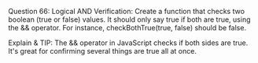 Question 66: Logical AND Verification: Create a function that checks two boolean (true or false) values. It should only say true if both are true, using the && operator. For instance, checkBothTrue(true, false) should be false.

Explain & TIP: The && operator in JavaScript checks if both sides are true. It's great for confirming several things are true all at once.

